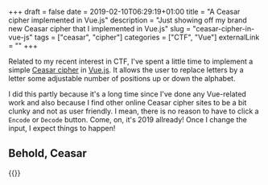 +++ 
draft = false
date = 2019-02-10T06:29:19+01:00
title = "A Ceasar cipher implemented in Vue.js"
description = "Just showing off my brand new Ceasar cipher that I implemented in Vue.js"
slug = "ceasar-cipher-in-vue-js" 
tags = ["ceasar", "cipher"]
categories = ["CTF", "Vue"]
externalLink = ""
+++

Related to my recent interest in CTF, I've spent a little time to implement a simple [Ceasar cipher](https://en.wikipedia.org/wiki/Caesar_cipher) in [Vue.js](https://vuejs.org/). It allows the user to replace letters by a letter some adjustable number of positions up or down the alphabet.

I did this partly because it's a long time since I've done any Vue-related work and also because I find other online Ceasar cipher sites to be a bit clunky and not as user friendly. I mean, there is no reason to have to click a `Encode` or `Decode` button. Come, on, it's 2019 allready! Once I change the input, I expect things to happen!

## Behold, Ceasar

{{<vue>}}
    <style>
        #app > * {
            width: 100%;
        }
        #app .output {
            background-color: #DDD;
        }

        #app textarea,
        #app .output {
            padding: 10px
        }

        #app input {
            padding: 5px 10px;
        }
    </style>

    <div id="app">
        <h3>Input</h3>
        <textarea v-model="intext" placeholder="Cipher text goes here." rows="6"></textarea>
        <div>
            <input v-model.number="key" type="number" min="-25" max="25">
            <button v-on:click="plus">+</button>
            <button v-on:click="minus">-</button>
        </div>
        <h3>Output</h3>
        <pre class="output">{{ ciphered }}</pre>
        <h3>Alphabet shift</h3>
        <pre class="output">
{{ alpha }}
&darr;&darr;&darr;&darr;&darr;&darr;&darr;&darr;&darr;&darr;&darr;&darr;&darr;&darr;&darr;&darr;&darr;&darr;&darr;&darr;&darr;&darr;&darr;&darr;&darr;&darr;
{{ shiftalpha }}</pre>
    </div>

    <script>
        window.addEventListener("load", function(event) {
            var app = new Vue({
                el: '#app',
                data: {
                    intext: '',
                    key: 3,
                    alpha: 'ABCDEFGHIJKLMNOPQRSTUVWXYZ'
                },
                methods: {
                    plus: function(){
                        if ( this.key < 25 ){
                            this.key = this.key + 1
                        }
                    },
                    minus: function(){
                        if ( this.key > -25 ){
                            this.key = this.key - 1
                        }
                    },
                    cipher: function(text, key) {

                        if ( text.length == 0 ) {
                            return 'Add some text and see what happens!'
                        }
                        
                        var output = ''
                        var code = 0

                        for ( var i = 0; i < text.length; i++ ){

                            code = text.charCodeAt(i)
                            
                            if ( code >= 65 && code <= 90 ) {
                                output += String.fromCharCode( ( code - 65 + key + 26 ) % 26  + 65 )
                            } else if ( code >= 97 && code <= 122 ) {
                                output += String.fromCharCode( ( code - 97 + key + 26 ) % 26  + 97 )
                            } else {
                                output += text.charAt(i)
                            }

                        }
                        return output
                    }

                },
                computed: {
                    ciphered: function () {
                        return this.cipher(this.intext, this.key)
                    },
                    shiftalpha: function() {
                        return this.cipher( this.alpha, this.key )
                    }
                }
            })
        })
    </script>
{{</vue>}}

## Charcodes does the trick

Using the character code, the integer "value" of a letter, simple math can shift uppercase A-Z (97-122) and lowercase a-z (65-90) letters up or down the alphabet.

* [String.fromCharCode()](https://developer.mozilla.org/en-US/docs/Web/JavaScript/Reference/Global_Objects/String/fromCharCode)
* [String.prototype.charCodeAt()](https://developer.mozilla.org/en-US/docs/Web/JavaScript/Reference/Global_Objects/String/charCodeAt)

## All done

That's it. I just wanted to show off my shiny new toy! If you want to see the source, you can find it in my [blogs source code on GitHub]()